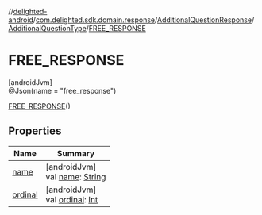 //[delighted-android](../../../../../index.md)/[com.delighted.sdk.domain.response](../../../index.md)/[AdditionalQuestionResponse](../../index.md)/[AdditionalQuestionType](../index.md)/[FREE_RESPONSE](index.md)

# FREE_RESPONSE

[androidJvm]\
@Json(name = &quot;free_response&quot;)

[FREE_RESPONSE](index.md)()

## Properties

| Name | Summary |
|---|---|
| [name](../../../-survey-type-identifier/-n-p-s/index.md#-372974862%2FProperties%2F-1909672370) | [androidJvm]<br>val [name](../../../-survey-type-identifier/-n-p-s/index.md#-372974862%2FProperties%2F-1909672370): [String](https://kotlinlang.org/api/latest/jvm/stdlib/kotlin/-string/index.html) |
| [ordinal](../../../-survey-type-identifier/-n-p-s/index.md#-739389684%2FProperties%2F-1909672370) | [androidJvm]<br>val [ordinal](../../../-survey-type-identifier/-n-p-s/index.md#-739389684%2FProperties%2F-1909672370): [Int](https://kotlinlang.org/api/latest/jvm/stdlib/kotlin/-int/index.html) |
